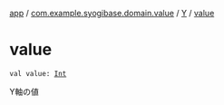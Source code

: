 [app](../../index.md) / [com.example.syogibase.domain.value](../index.md) / [Y](index.md) / [value](./value.md)

# value

`val value: `[`Int`](https://kotlinlang.org/api/latest/jvm/stdlib/kotlin/-int/index.html)

Y軸の値

